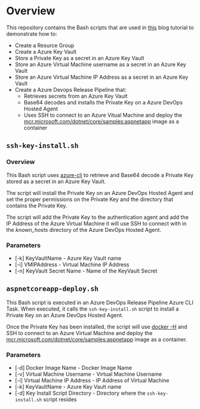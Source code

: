 # Overview

This repository contains the Bash scripts that are used in [this](https://blog.michaeldeongreen.com/post/how-to-ssh-into-an-azure-virtual-machine-using-azure-devops-azure-keyvault-and-bash) blog tutorial to demonstrate how to:

* Create a Resurce Group
* Create a Azure Key Vault
* Store a Private Key as a secret in an Azure Key Vault
* Store an Azure Virtual Machine username as a secret in an Azure Key Vault
* Store an Azure Virtual Machine IP Address as a secret in an Azure Key Vault
* Create a Azure Devops Release Pipeline that:
  * Retrieves secrets from an Azure Key Vault
  * Base64 decodes and installs the Private Key on a Azure DevOps Hosted Agent
  * Uses SSH to connect to an Azure Vitual Machine and deploy the [mcr.microsoft.com/dotnet/core/samples:aspnetapp](https://hub.docker.com/_/microsoft-dotnet-core-samples/) image as a container

## `ssh-key-install.sh`

### Overview

This Bash script uses [azure-cli](https://docs.microsoft.com/en-us/cli/azure/install-azure-cli?view=azure-cli-latest) to retrieve and Base64 decode a Private Key stored as a secret in an Azure Key Vault.

The script will install the Private Key on an Azure DevOps Hosted Agent and set the proper permissions on the Private Key and the directory that contains the Private Key.

The script will add the Private Key to the authentication agent and add the IP Address of the Azure Virtual Machine it will use SSH to connect with in the *known_hosts* directory of the Azure DevOps Hosted Agent.

### Parameters

* [-k] KeyVaultName - Azure Key Vault name
* [-i] VMIPAddress - Virtual Machine IP Address
* [-n] KeyVault Secret Name - Name of the KeyVault Secret

## `aspnetcoreapp-deploy.sh`

This Bash script is executed in an Azure DevOps Release Pipeline Azure CLI Task.  When executed, it calls the `ssh-key-install.sh` script to install a Private Key on an Azure DevOps Hosted Agent.

Once the Private Key has been installed, the script will use [docker -H](https://docs.docker.com/v17.09/engine/reference/commandline/dockerd/) and SSH to connect to an Azure Virtual Machine and deploy the [mcr.microsoft.com/dotnet/core/samples:aspnetapp](https://hub.docker.com/_/microsoft-dotnet-core-samples/) image as a container.

### Parameters

* [-d] Docker Image Name - Docker Image Name
* [-v] Virtual Machine Username - Virtual Machine Username
* [-i] Virtual Machine IP Address - IP Address of Virtual Machine
* [-k] KeyVaultName - Azure Key Vault name
* [-d] Key Install Script Directory - Directory where the `ssh-key-install.sh` script resides